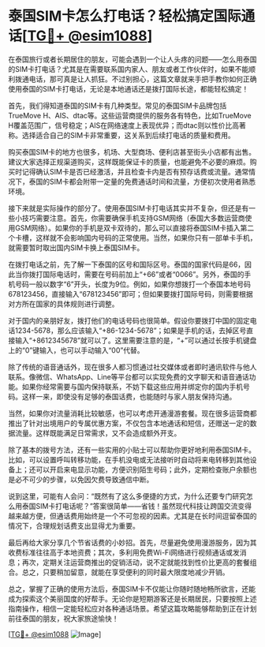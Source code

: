# 泰国SIM卡怎么打电话？轻松搞定国际通话[[TG💪+ @esim1088](https://t.me/s/esim1088)]

在泰国旅行或者长期居住的朋友，可能会遇到一个让人头疼的问题——怎么用泰国的SIM卡打电话？尤其是在需要联系国内家人、朋友或者工作伙伴时，如果不能顺利拨通电话，那可真是让人抓狂。不过别担心，这篇文章就来手把手教你如何正确使用泰国的SIM卡打电话，无论是本地通话还是拨打国际长途，都能轻松搞定！

首先，我们得知道泰国的SIM卡有几种类型。常见的泰国SIM卡品牌包括TrueMove H、AIS、dtac等。这些运营商提供的服务各有特色，比如TrueMove H覆盖范围广，信号稳定；AIS在网络速度上表现优异；而dtac则以性价比高著称。选择适合自己的SIM卡非常重要，这关系到后续打电话的质量和费用。

购买泰国SIM卡的地方也很多，机场、大型商场、便利店甚至街头小店都有出售。建议大家选择正规渠道购买，这样既能保证卡的质量，也能避免不必要的麻烦。购买时记得确认SIM卡是否已经激活，并且检查卡内是否有预存话费或流量。通常情况下，泰国的SIM卡都会附带一定量的免费通话时间和流量，方便初次使用者熟悉环境。

接下来就是实际操作的部分了。使用泰国SIM卡打电话其实并不复杂，但还是有一些小技巧需要注意。首先，你需要确保手机支持GSM网络（泰国大多数运营商使用GSM网络）。如果你的手机是双卡双待的，那么可以直接将泰国SIM卡插入第二个卡槽，这样就不会影响国内号码的正常使用。当然，如果你只有一部单卡手机，就需要暂时取出国内SIM卡换上泰国SIM卡。

在拨打电话之前，先了解一下泰国的区号和国际区号。泰国的国家代码是66，因此当你拨打国际电话时，需要在号码前加上“+66”或者“0066”。另外，泰国的手机号码一般以数字“6”开头，长度为9位。例如，如果你想拨打一个泰国本地号码678123456，直接输入“678123456”即可；但如果要拨打国际号码，则需要根据对方所在国家的具体规则进行调整。

对于国内的亲朋好友，拨打他们的电话号码也很简单。假设你要拨打中国的固定电话1234-5678，那么应该输入“+86-1234-5678”；如果是手机的话，去掉区号直接输入“+8612345678”就可以了。这里需要注意的是，“+”可以通过长按手机键盘上的“0”键输入，也可以手动输入“00”代替。

除了传统的语音通话外，现在很多人都习惯通过社交媒体或者即时通讯软件与他人联系。像微信、WhatsApp、Line等平台都可以实现免费的文字聊天和语音通话功能。如果你经常需要与国内保持联系，不妨下载这些应用并绑定你的国内手机号码。这样一来，即使没有足够的泰国话费，也能随时与家人朋友保持沟通。

当然，如果你对流量消耗比较敏感，也可以考虑开通漫游套餐。现在很多运营商都推出了针对出境用户的专属优惠方案，不仅包含本地通话和短信，还赠送一定的数据流量。这样既能满足日常需求，又不会造成额外开支。

除了基本的拨号方法，还有一些实用的小贴士可以帮助你更好地利用泰国SIM卡。比如，可以设置呼叫转移功能，在手机没电或无法接听时自动将来电转移到其他设备上；还可以开启来电显示功能，方便识别陌生号码；此外，定期检查账户余额也是必不可少的步骤，以免因欠费导致通信中断。

说到这里，可能有人会问：“既然有了这么多便捷的方式，为什么还要专门研究怎么用泰国SIM卡打电话呢？”答案很简单——省钱！虽然现代科技让跨国交流变得越来越方便，但通话费用始终是一个不可忽视的因素。尤其是在长时间逗留泰国的情况下，合理规划话费支出显得尤为重要。

最后再给大家分享几个节省话费的小妙招。首先，尽量避免使用漫游服务，因为其收费标准往往高于本地资费；其次，多利用免费Wi-Fi网络进行视频通话或发消息；再次，定期关注运营商推出的促销活动，说不定就能找到性价比更高的套餐组合。总之，只要稍加留意，就能在享受便利的同时最大限度地减少开销。

总之，掌握了正确的使用方法后，泰国SIM卡不仅能让你随时随地畅所欲言，还能成为探索这个美丽国度的好帮手。无论你是短期游客还是长期居民，只要按照上述指南操作，相信一定能轻松应对各种通话场景。希望这篇攻略能够帮助到正在计划前往泰国的朋友，祝大家旅途愉快！

[[TG💪+ @esim1088](https://t.me/s/esim1088) ![Image](https://i.postimg.cc/4NQfJmqS/Snipaste-2025-05-13-00-14-12.png)]